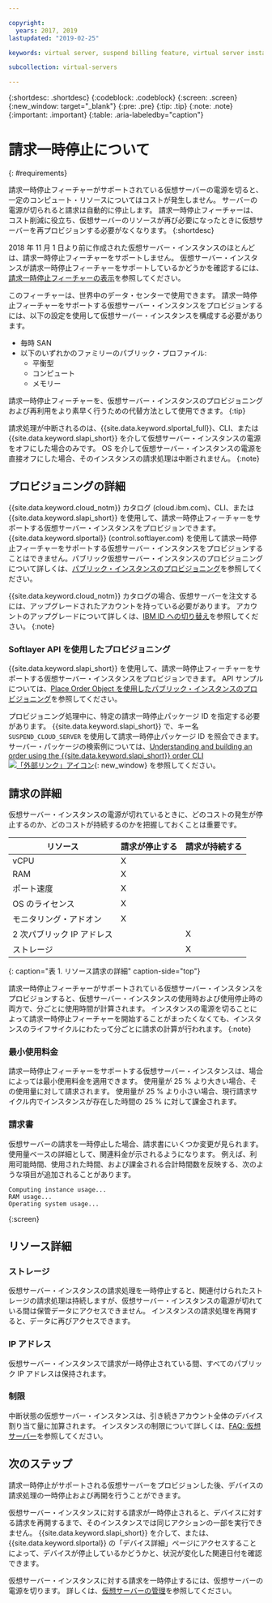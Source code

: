 ```yaml
---

copyright:
  years: 2017, 2019
lastupdated: "2019-02-25"

keywords: virtual server, suspend billing feature, virtual server instances, suspend billing

subcollection: virtual-servers

---
```


{:shortdesc: .shortdesc}
{:codeblock: .codeblock}
{:screen: .screen}
{:new_window: target="_blank"}
{:pre: .pre}
{:tip: .tip}
{:note: .note}
{:important: .important}
{:table: .aria-labeledby="caption"}

# 請求一時停止について
{: #requirements}

請求一時停止フィーチャーがサポートされている仮想サーバーの電源を切ると、一定のコンピュート・リソースについてはコストが発生しません。 サーバーの電源が切られると請求は自動的に停止します。 請求一時停止フィーチャーは、コスト削減に役立ち、仮想サーバーのリソースが再び必要になったときに仮想サーバーを再プロビジョンする必要がなくなります。
{:shortdesc}

2018 年 11 月 1 日より前に作成された仮想サーバー・インスタンスのほとんどは、請求一時停止フィーチャーをサポートしません。 仮想サーバー・インスタンスが請求一時停止フィーチャーをサポートしているかどうかを確認するには、[請求一時停止フィーチャーの表示](/docs/vsi?topic=virtual-servers-viewing-suspend-billing-feature)を参照してください。

このフィーチャーは、世界中のデータ・センターで使用できます。 請求一時停止フィーチャーをサポートする仮想サーバー・インスタンスをプロビジョンするには、以下の設定を使用して仮想サーバー・インスタンスを構成する必要があります。

* 毎時 SAN
* 以下のいずれかのファミリーのパブリック・プロファイル:
  * 平衡型
  * コンピュート
  * メモリー

請求一時停止フィーチャーを、仮想サーバー・インスタンスのプロビジョニングおよび再利用をより素早く行うための代替方法として使用できます。
{:tip}

請求処理が中断されるのは、{{site.data.keyword.slportal_full}}、CLI、または {{site.data.keyword.slapi_short}} を介して仮想サーバー・インスタンスの電源をオフにした場合のみです。 OS を介して仮想サーバー・インスタンスの電源を直接オフにした場合、そのインスタンスの請求処理は中断されません。
{:note}

## プロビジョニングの詳細

{{site.data.keyword.cloud_notm}} カタログ (cloud.ibm.com)、CLI、または {{site.data.keyword.slapi_short}} を使用して、請求一時停止フィーチャーをサポートする仮想サーバー・インスタンスをプロビジョンできます。{{site.data.keyword.slportal}} (control.softlayer.com) を使用して請求一時停止フィーチャーをサポートする仮想サーバー・インスタンスをプロビジョンすることはできません。パブリック仮想サーバー・インスタンスのプロビジョニングについて詳しくは、[パブリック・インスタンスのプロビジョニング](/docs/vsi?topic=virtual-servers-ordering-vs-public#ordering-vs-public)を参照してください。

{{site.data.keyword.cloud_notm}} カタログの場合、仮想サーバーを注文するには、アップグレードされたアカウントを持っている必要があります。 アカウントのアップグレードについて詳しくは、[IBM ID への切り替え](/docs/account?topic=account-unifyingaccounts#unifyingaccounts)を参照してください。
{:note}

### Softlayer API を使用したプロビジョニング
{{site.data.keyword.slapi_short}} を使用して、請求一時停止フィーチャーをサポートする仮想サーバー・インスタンスをプロビジョンできます。 API サンプルについては、[Place Order Object を使用したパブリック・インスタンスのプロビジョニング](/docs/vsi?topic=virtual-servers-api-rest-public#provisioning-a-public-instance-using-place-order-object)を参照してください。

プロビジョニング処理中に、特定の請求一時停止パッケージ ID を指定する必要があります。 {{site.data.keyword.slapi_short}} で、キー名 `SUSPEND_CLOUD_SERVER` を使用して請求一時停止パッケージ ID を照会できます。 サーバー・パッケージの検索例については、[Understanding and building an order using the {{site.data.keyword.slapi_short}} order CLI ![「外部リンク」アイコン](../icons/launch-glyph.svg "「外部リンク」アイコン")](https://softlayer.github.io/article/understanding-ordering/){: new_window} を参照してください。

## 請求の詳細

仮想サーバー・インスタンスの電源が切れているときに、どのコストの発生が停止するのか、どのコストが持続するのかを把握しておくことは重要です。

| リソース                      | 請求が停止する   | 請求が持続する |
| ----------------------------- | ----------------- | ---------------- |
| vCPU                          |          X        |                  |
| RAM                           |          X        |                  |
| ポート速度                    |          X        |                  |
| OS のライセンス     |          X        |                  |
| モニタリング・アドオン          |          X        |                  |
| 2 次パブリック IP アドレス |                   |         X        |
| ストレージ                       |                   |         X        |
{: caption="表 1. リソース請求の詳細" caption-side="top"}   

請求一時停止フィーチャーがサポートされている仮想サーバー・インスタンスをプロビジョンすると、仮想サーバー・インスタンスの使用時および使用停止時の両方で、分ごとに使用時間が計算されます。 インスタンスの電源を切ることによって請求一時停止フィーチャーを開始することがまったくなくても、インスタンスのライフサイクルにわたって分ごとに請求の計算が行われます。
{:note}

### 最小使用料金
請求一時停止フィーチャーをサポートする仮想サーバー・インスタンスは、場合によっては最小使用料金を適用できます。 使用量が 25 % より大きい場合、その使用量に対して請求されます。 使用量が 25 % より小さい場合、現行請求サイクル内でインスタンスが存在した時間の 25 % に対して課金されます。

### 請求書
仮想サーバーの請求を一時停止した場合、請求書にいくつか変更が見られます。 使用量ベースの詳細として、関連料金が示されるようになります。 例えば、利用可能時間、使用された時間、および課金される合計時間数を反映する、次のような項目が追加されることがあります。

```
Computing instance usage...
RAM usage...
Operating system usage...
```
{:screen}

## リソース詳細

### ストレージ

仮想サーバー・インスタンスの請求処理を一時停止すると、関連付けられたストレージの請求処理は持続しますが、仮想サーバー・インスタンスの電源が切れている間は保管データにアクセスできません。 インスタンスの請求処理を再開すると、データに再びアクセスできます。

### IP アドレス

仮想サーバー・インスタンスで請求が一時停止されている間、すべてのパブリック IP アドレスは保持されます。

### 制限

中断状態の仮想サーバー・インスタンスは、引き続きアカウント全体のデバイス割り当て量に加算されます。 インスタンスの制限について詳しくは、[FAQ: 仮想サーバー](/docs/vsi?topic=virtual-servers-faqs-virtual-servers#concurrent)を参照してください。

## 次のステップ
請求一時停止がサポートされる仮想サーバーをプロビジョンした後、デバイスの請求処理の一時停止および再開を行うことができます。

仮想サーバー・インスタンスに対する請求が一時停止されると、デバイスに対する請求を再開するまで、そのインスタンスでは同じアクションの一部を実行できません。 {{site.data.keyword.slapi_short}} を介して、または、{{site.data.keyword.slportal}} の「デバイス詳細」ページにアクセスすることによって、デバイスが停止しているかどうかと、状況が変化した関連日付を確認できます。

仮想サーバー・インスタンスに対する請求を一時停止するには、仮想サーバーの電源を切ります。 詳しくは、[仮想サーバーの管理](/docs/vsi?topic=virtual-servers-managing-virtual-servers)を参照してください。
